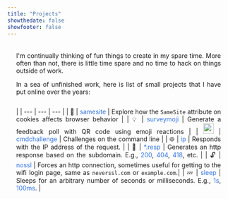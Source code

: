 ```yaml
---
title: "Projects"
showthedate: false
showfooter: false
---
```

<style>
.projects {
  padding: 20px;
  display: flex;
  flex-direction: column;
  text-align: justify;
}

.projects a {
    text-decoration: none;
    color: #3273dc;
    transition: text-decoration 0.3s ease;
}

.projects a:hover {
    text-decoration: underline; /* Add underline on hover */
}

.projects table {
  border-collapse: collapse;
  width: 100%;
}

.projects td {
  padding: 8px;
  text-align: left;
  vertical-align: top;
  border-bottom: 1px solid #000;
}

.projects td:first-child {
  text-align: right;
  padding: 0;
  padding-top: 8px;
}

.projects td:nth-child(2) {
  border-right: 2px solid #000;
}

.projects tr:last-child td {
  border-bottom: none;
}

.projects img {
  height: auto;
  width: 24px;
}

</style>

<section class="projects">
  I'm continually thinking of fun things to create in my spare time.
  More often than not, there is little time spare and no time to hack on things outside of work.

  In a sea of unfinished work, here is list of small projects that I have put online over the years:


|
| --- | --- |  --- |
| 🍪 | [samesite](//samesite.surveymoji.com) | Explore how the `SameSite` attribute on cookies affects browser behavior |
| 💡 | [surveymoji](//surveymoji.com) | Generate a feedback poll with QR code using emoji reactions |
| <img src="/img/cmd.png"> | [cmdchallenge](//cmdchallenge.com) | Challenges on the command line |
| 🌐 | [ip](//ip.jarv.org) | Responds with the IP address of the request. |
| 🤯 | [\*.resp](//500.resp.jarv.org) | Generates an http response based on the subdomain. E.g., [200](//200.resp.jarv.org), [404](//404.resp.jarv.org), [418](//418.resp.jarv.org), etc. |
| 🔓 | [nossl](//nossl.jarv.org) | Forces an http connection, sometimes useful for getting to the wifi login page, same as `neverssl.com` or `example.com`.|
| 💤 | [sleep](//sleep.jarv.org) | Sleeps for an arbitrary number of seconds or milliseconds. E.g., [1s](//sleep.jarv.org/1), [100ms](//sleep.jarv.org/100ms). |
</section>
